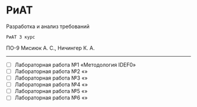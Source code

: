 # РиАТ
Разработка и анализ требований

` РиАТ 3 курс `

ПО-9 Мисиюк А. С., Ничингер К. А. 

---

- [ ] Лабораторная работа №1 «Методология IDEF0»
- [ ] Лабораторная работа №2 «»
- [ ] Лабораторная работа №3 «»
- [ ] Лабораторная работа №4 «»
- [ ] Лабораторная работа №5 «»
- [ ] Лабораторная работа №6 «»
